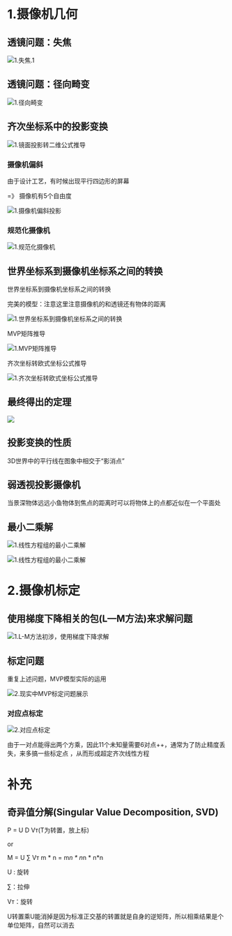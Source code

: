# 1.摄像机几何

## 透镜问题：失焦

![1.失焦.1](C:\Users\LEGION\Desktop\笔记\计算机图形学&可视化\计算机视觉之三维重建\1.失焦.1.png)

## 透镜问题：径向畸变

![1.径向畸变](C:\Users\LEGION\Desktop\笔记\计算机图形学&可视化\计算机视觉之三维重建\1.径向畸变.png)

## 齐次坐标系中的投影变换

![1.镜面投影转二维公式推导](C:\Users\LEGION\Desktop\笔记\计算机图形学&可视化\计算机视觉之三维重建\1.镜面投影转二维公式推导.png)

### 摄像机偏斜

由于设计工艺，有时候出现平行四边形的屏幕

=》 摄像机有5个自由度

![1.摄像机偏斜投影](C:\Users\LEGION\Desktop\笔记\计算机图形学&可视化\计算机视觉之三维重建\1.摄像机偏斜投影.png)

### 规范化摄像机

![1.规范化摄像机](C:\Users\LEGION\Desktop\笔记\计算机图形学&可视化\计算机视觉之三维重建\1.规范化摄像机.png)

## 世界坐标系到摄像机坐标系之间的转换

世界坐标系到摄像机坐标系之间的转换

完美的模型：注意这里注意摄像机的和透镜还有物体的距离

![1.世界坐标系到摄像机坐标系之间的转换](C:\Users\LEGION\Desktop\笔记\计算机图形学&可视化\计算机视觉之三维重建\1.世界坐标系到摄像机坐标系之间的转换.png)

 MVP矩阵推导

![1.MVP矩阵推导](C:\Users\LEGION\Desktop\笔记\计算机图形学&可视化\计算机视觉之三维重建\1.MVP矩阵推导.png)

齐次坐标转欧式坐标公式推导

![1.齐次坐标转欧式坐标公式推导](C:\Users\LEGION\Desktop\笔记\计算机图形学&可视化\计算机视觉之三维重建\1.齐次坐标转欧式坐标公式推导.png)

## 最终得出的定理

 

![](C:\Users\LEGION\Desktop\笔记\计算机图形学&可视化\计算机视觉之三维重建\1.倾斜、正交、透视投影矩阵证明.png)

## 投影变换的性质

3D世界中的平行线在图象中相交于“影消点”

## 弱透视投影摄像机

当景深物体远远小鱼物体到焦点的距离时可以将物体上的点都近似在一个平面处

## 最小二乘解

![1.线性方程组的最小二乘解](C:\Users\LEGION\Desktop\笔记\计算机图形学&可视化\计算机视觉之三维重建\1.线性方程组的最小二乘解.png)



 ![1.线性方程组的最小二乘解](C:\Users\LEGION\Desktop\笔记\计算机图形学&可视化\计算机视觉之三维重建\1.线性方程组的最小二乘解.png)



# 2.摄像机标定

##  使用梯度下降相关的包(L—M方法)来求解问题



![1.L-M方法初涉，使用梯度下降求解](C:\Users\LEGION\Desktop\笔记\计算机图形学&可视化\计算机视觉之三维重建\1.L-M方法初涉，使用梯度下降求解.png)

## 标定问题

重复上述问题，MVP模型实际的运用

![2.现实中MVP标定问题展示](C:\Users\LEGION\Desktop\笔记\计算机图形学&可视化\计算机视觉之三维重建\2.现实中MVP标定问题展示.png)

### 对应点标定

![2.对应点标定](C:\Users\LEGION\Desktop\笔记\计算机图形学&可视化\计算机视觉之三维重建\2.对应点标定.png)

由于一对点能得出两个方乘，因此11个未知量需要6对点++，通常为了防止精度丢失，来多搞一些标定点 ，从而形成超定齐次线性方程

# 补充

## 奇异值分解(Singular Value Decomposition, SVD)

P = U D Vт(T为转置，放上标)

or

M = U ∑ Vт     m * n = m*n  *    n*n   *    n*n

U : 旋转

∑：拉伸

Vт：旋转

U转置乘U能消掉是因为标准正交基的转置就是自身的逆矩阵，所以相乘结果是个单位矩阵，自然可以消去	